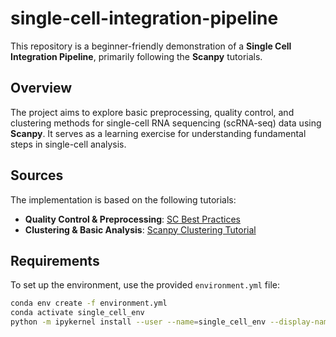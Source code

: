 # single-cell-integration-pipeline

This repository is a beginner-friendly demonstration of a **Single Cell Integration Pipeline**, primarily following the **Scanpy** tutorials.

## Overview

The project aims to explore basic preprocessing, quality control, and clustering methods for single-cell RNA sequencing (scRNA-seq) data using **Scanpy**. It serves as a learning exercise for understanding fundamental steps in single-cell analysis.

## Sources

The implementation is based on the following tutorials:

- **Quality Control & Preprocessing**: [SC Best Practices](https://www.sc-best-practices.org/preprocessing_visualization/quality_control.html)  
- **Clustering & Basic Analysis**: [Scanpy Clustering Tutorial](https://scanpy.readthedocs.io/en/stable/tutorials/basics/clustering.html#)  

## Requirements

To set up the environment, use the provided `environment.yml` file:

```bash
conda env create -f environment.yml
conda activate single_cell_env
python -m ipykernel install --user --name=single_cell_env --display-name "Python (single_cell_env)"
```